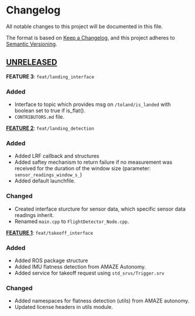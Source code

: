 # Changelog
All notable changes to this project will be documented in this file.

The format is based on [Keep a Changelog](https://keepachangelog.com/en/1.0.0/),
and this project adheres to [Semantic Versioning](https://semver.org/spec/v2.0.0.html).

## [UNRELEASED]
**FEATURE 3**: `feat/landing_interface`
### Added
- Interface to topic which provides msg on `/toland/is_landed` with boolean set to true if is_flat().
- `CONTRIBUTORS.md` file.

**[FEATURE 2]**: `feat/landing_detection`
### Added
- Added LRF callback and structures
- Added saftey mechanism to return failure if no measurement was received for the duration of the window size
(parameter: `sensor_readings_window_s_`)
- Added default launchfile.

### Changed
- Created interface sturcture for sensor data, which specific sensor data readings inherit.
- Renamed `main.cpp` to `FlightDetector_Node.cpp`.

**[FEATURE 1]**: `feat/takeoff_interface`
### Added
- Added ROS package structure
- Added IMU flatness detection from AMAZE Autonomy.
- Added service for takeoff request using `std_srvs/Trigger.srv`

### Changed
- Added namespaces for flatness detection (utils) from AMAZE autonomy.
- Updated license headers in utils module.

[Feature 2]: https://gitlab.aau.at/aau-cns/ros_pkgs/toland_flight/-/tree/68994fe4
[Feature 1]: https://gitlab.aau.at/aau-cns/ros_pkgs/toland_flight/-/tree/07ee025c
[Unreleased]: https://gitlab.aau.at/aau-cns/ros_pkgs/toland_flight/-/compare/develop...main
